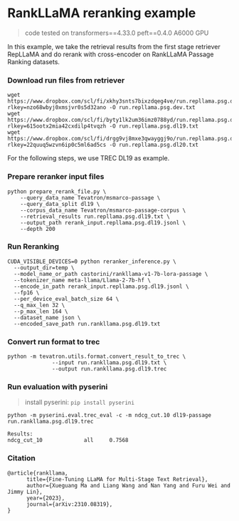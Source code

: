 # RankLLaMA reranking example

> code tested on transformers==4.33.0 peft==0.4.0 A6000 GPU

In this example, we take the retrieval results from the first stage retriever RepLLaMA and do rerank with cross-encoder on RankLLaMA Passage Ranking datasets.

### Download run files from retriever
```
wget https://www.dropbox.com/scl/fi/xkhy3snts7bixzdqeg4ve/run.repllama.psg.dev.txt?rlkey=nzo68wbyj0xmsjvr0s5d32ano -O run.repllama.psg.dev.txt
wget https://www.dropbox.com/scl/fi/byty1lk2um36imz0788yd/run.repllama.psg.dl19.txt?rlkey=615ootx2mia42cxdilp4tvqzh -O run.repllama.psg.dl19.txt
wget https://www.dropbox.com/scl/fi/drgg9vj8mxe3qwayggj9o/run.repllama.psg.dl20.txt?rlkey=22quuq5wzvn6ip0c5ml6ad5cs -O run.repllama.psg.dl20.txt
```

For the following steps, we use TREC DL19 as example.
### Prepare reranker input files
```
python prepare_rerank_file.py \
    --query_data_name Tevatron/msmarco-passage \
    --query_data_split dl19 \
    --corpus_data_name Tevatron/msmarco-passage-corpus \
    --retrieval_results run.repllama.psg.dl19.txt \
    --output_path rerank_input.repllama.psg.dl19.jsonl \
    --depth 200
```

### Run Reranking
```
CUDA_VISIBLE_DEVICES=0 python reranker_inference.py \
  --output_dir=temp \
  --model_name_or_path castorini/rankllama-v1-7b-lora-passage \
  --tokenizer_name meta-llama/Llama-2-7b-hf \
  --encode_in_path rerank_input.repllama.psg.dl19.jsonl \
  --fp16 \
  --per_device_eval_batch_size 64 \
  --q_max_len 32 \
  --p_max_len 164 \
  --dataset_name json \
  --encoded_save_path run.rankllama.psg.dl19.txt
```

### Convert run format to trec
```
python -m tevatron.utils.format.convert_result_to_trec \
              --input run.rankllama.psg.dl19.txt \
              --output run.rankllama.psg.dl19.trec
```

### Run evaluation with pyserini

> install pyserini:
`pip install pyserini`

```
python -m pyserini.eval.trec_eval -c -m ndcg_cut.10 dl19-passage run.rankllama.psg.dl19.trec

Results:
ndcg_cut_10             all     0.7568
```


### Citation
```
@article{rankllama,
      title={Fine-Tuning LLaMA for Multi-Stage Text Retrieval}, 
      author={Xueguang Ma and Liang Wang and Nan Yang and Furu Wei and Jimmy Lin},
      year={2023},
      journal={arXiv:2310.08319},
}
```